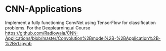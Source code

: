 # CNN-Applications
Implement a fully functioning ConvNet using TensorFlow for classification problems. For the Deeplearning.ai Course
https://github.com/Radiowala/CNN-Applications/blob/master/Convolution%2Bmodel%2B-%2BApplication%2B-%2Bv1.ipynb
